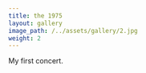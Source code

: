 ```yaml
---
title: the 1975
layout: gallery
image_path: /../assets/gallery/2.jpg
weight: 2
---
```

My first concert.
